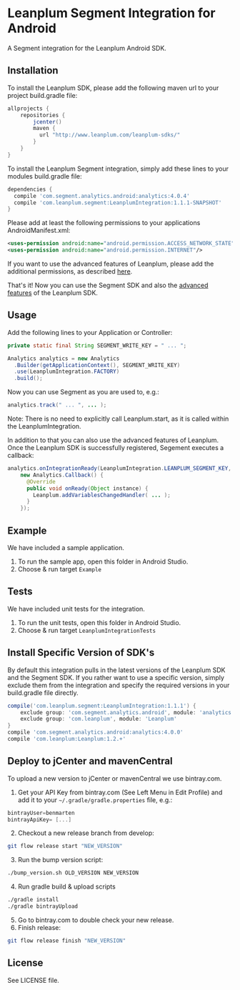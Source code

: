 # Leanplum Segment Integration for Android
A Segment integration for the Leanplum Android SDK.

## Installation
To install the Leanplum SDK, please add the following maven url to your project build.gradle file:
```groovy
allprojects {
    repositories {
        jcenter()
        maven {
          url "http://www.leanplum.com/leanplum-sdks/"
        }
    }
}
```
To install the Leanplum Segment integration, simply add these lines to your
modules build.gradle file:
```groovy
dependencies {
  compile 'com.segment.analytics.android:analytics:4.0.4'
  compile 'com.leanplum.segment:LeanplumIntegration:1.1.1-SNAPSHOT'
}
```
Please add at least the following permissions to your applications AndroidManifest.xml:
```xml
<uses-permission android:name="android.permission.ACCESS_NETWORK_STATE"/>
<uses-permission android:name="android.permission.INTERNET"/>
```

If you want to use the advanced features of Leanplum, please add the additional permissions, as described [here](https://www.leanplum.com/docs#/setup/android).

That's it! Now you can use the Segment SDK and also the [advanced features](https://www.leanplum.com/docs#/docs) of the Leanplum SDK.

## Usage
Add the following lines to your Application or Controller:

```java
private static final String SEGMENT_WRITE_KEY = " ... ";

Analytics analytics = new Analytics
  .Builder(getApplicationContext(), SEGMENT_WRITE_KEY)
  .use(LeanplumIntegration.FACTORY)
  .build();
```

Now you can use Segment as you are used to, e.g.:
```java
analytics.track(" ... ", ... );
```

Note: There is no need to explicitly call Leanplum.start, as it is called within the LeanplumIntegration.

In addition to that you can also use the advanced features of Leanplum. Once the Leanplum SDK is successfully registered, Segement executes a callback:
```java
analytics.onIntegrationReady(LeanplumIntegration.LEANPLUM_SEGMENT_KEY,
    new Analytics.Callback() {
      @Override
      public void onReady(Object instance) {
        Leanplum.addVariablesChangedHandler( ... );
      }
    });
```

## Example
We have included a sample application.

1. To run the sample app, open this folder in Android Studio.
1. Choose & run target `Example`

## Tests
We have included unit tests for the integration.

1. To run the unit tests, open this folder in Android Studio.
1. Choose & run target `LeanplumIntegrationTests`

## Install Specific Version of SDK's
By default this integration pulls in the latest versions of the Leanplum SDK and the Segment SDK. If you rather want to use a specific version, simply exclude them from the integration and specify the required versions in your build.gradle file directly.
```groovy
compile('com.leanplum.segment:LeanplumIntegration:1.1.1') {
    exclude group: 'com.segment.analytics.android', module: 'analytics'
    exclude group: 'com.leanplum', module: 'Leanplum'
}
compile 'com.segment.analytics.android:analytics:4.0.0'
compile 'com.leanplum:Leanplum:1.2.+'
```

## Deploy to jCenter and mavenCentral
To upload a new version to jCenter or mavenCentral we use bintray.com.

1. Get your API Key from bintray.com (See Left Menu in Edit Profile) and add it to your `~/.gradle/gradle.properties` file, e.g.:
  
  ```groovy
  bintrayUser=benmarten
  bintrayApiKey= [...]
  ```
2. Checkout a new release branch from develop:
  
  ```bash
  git flow release start "NEW_VERSION"
  ```
3. Run the bump version script:
  
  ```bash
  ./bump_version.sh OLD_VERSION NEW_VERSION
  ```
4. Run gradle build & upload scripts
  
  ```bash
  ./gradle install
  ./gradle bintrayUpload
  ```
5. Go to bintray.com to double check your new release.
6. Finish release:
  
  ```bash
  git flow release finish "NEW_VERSION"
  ```

## License
See LICENSE file.
